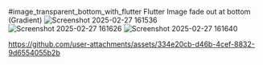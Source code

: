 #image_transparent_bottom_with_flutter
Flutter Image fade out at bottom (Gradient)
![Screenshot 2025-02-27 161536](https://github.com/user-attachments/assets/ac9bbbe6-3ca9-4d85-bbfe-e2e2e5e3f07a)
![Screenshot 2025-02-27 161626](https://github.com/user-attachments/assets/204bfa3d-364d-4513-98f0-8badf79b5445)
![Screenshot 2025-02-27 161640](https://github.com/user-attachments/assets/3595de5c-096d-4edc-9373-daa078829403)

https://github.com/user-attachments/assets/334e20cb-d46b-4cef-8832-9d6554055b2b

